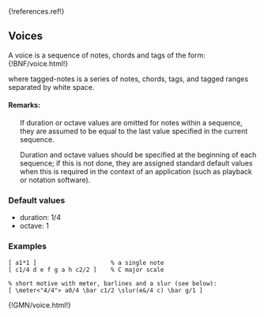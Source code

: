 {!references.ref!}

## Voices

A voice is a sequence of notes, chords and tags of the form:
{!BNF/voice.html!}

where tagged-notes is a series of notes, chords, tags, and tagged ranges separated by white space.


#### Remarks:
<ul>
If duration or octave values are omitted for notes within a sequence, they are assumed to be
equal to the last value specified in the current sequence.

Duration and octave values should be specified at the beginning of each sequence; if this is
not done, they are assigned standard default values when this is required in the
context of an application (such as playback or notation software).
</ul>

### Default values

- duration: 1/4
- octave: 1

### Examples
~~~~~~
[ a1*1 ]                     % a single note   
[ c1/4 d e f g a h c2/2 ]    % C major scale   

% short motive with meter, barlines and a slur (see below):
[ \meter<"4/4"> a0/4 \bar c1/2 \slur(e&/4 c) \bar g/1 ]
~~~~~~
{!GMN/voice.html!}

